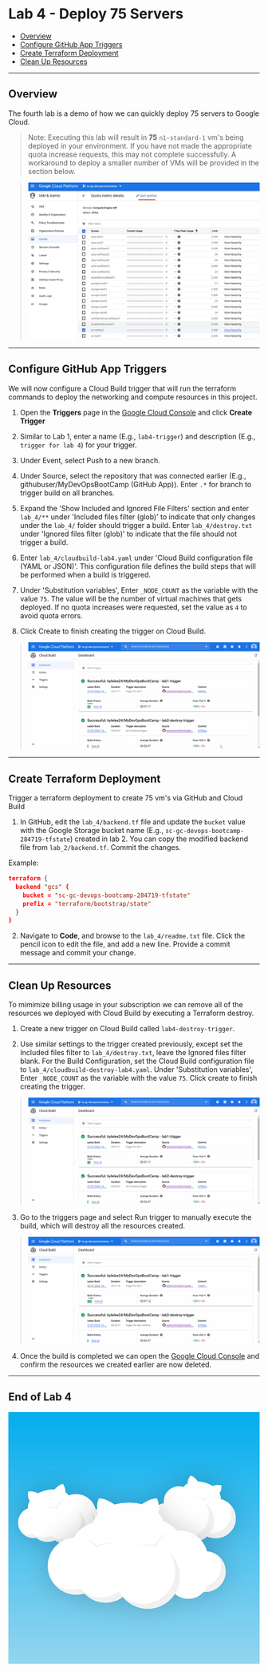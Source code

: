 # Lab 4 - Deploy 75 Servers

- [Overview](#Overview)
- [Configure GitHub App Triggers](#Configure-GitHub-App-Triggers)
- [Create Terraform Deployment](#Create-Terraform-Deployment)
- [Clean Up Resources](#Clean-Up-Resources)

---

## Overview

The fourth lab is a demo of how we can quickly deploy 75 servers to Google Cloud.

> Note: Executing this lab will result in **75** `n1-standard-1` vm's being deployed in your environment. If you have not made the appropriate quota increase requests, this may not complete successfully. A workaround to deploy a smaller number of VMs will be provided in the section below.

> ![lab_4_quota](images/lab_4_gcp_quota.jpg)

---

## Configure GitHub App Triggers

We will now configure a Cloud Build trigger that will run the terraform commands to deploy the networking and compute resources in this project.

1. Open the **Triggers** page in the [Google Cloud Console](https://console.cloud.google.com/) and click **Create Trigger**

2. Similar to Lab 1, enter a name (E.g., `lab4-trigger`) and description (E.g., `trigger for lab 4`) for your trigger.

3. Under Event, select Push to a new branch.

4. Under Source, select the repository that was connected earlier (E.g., githubuser/MyDevOpsBootCamp (GitHub App)). Enter `.*` for branch to trigger build on all branches.

5. Expand the 'Show Included and Ignored File Filters' section and enter `lab_4/**` under 'Included files filter (glob)' to indicate that only changes under the `lab_4/` folder should trigger a build. Enter `lab_4/destroy.txt` under 'Ignored files filter (glob)' to indicate that the file should not trigger a build.

6. Enter `lab_4/cloudbuild-lab4.yaml` under 'Cloud Build configuration file (YAML or JSON)'. This configuration file defines the build steps that will be performed when a build is triggered.

7. Under 'Substitution variables', Enter `_NODE_COUNT` as the variable with the value `75`. The value will be the number of virtual machines that gets deployed. If no quota increases were requested, set the value as `4` to avoid quota errors.

8. Click Create to finish creating the trigger on Cloud Build.

> ![lab4-cloud-build-create-trigger](images/lab4-cloud-build-create-trigger.gif)

---

## Create Terraform Deployment

Trigger a terraform deployment to create 75 vm's via GitHub and Cloud Build

1. In GitHub, edit the `lab_4/backend.tf` file and update the `bucket` value with the Google Storage bucket name (E.g., `sc-gc-devops-bootcamp-284719-tfstate`) created in lab 2. You can copy the modified backend file from `lab_2/backend.tf`. Commit the changes.

Example:

```json
terraform {
  backend "gcs" {
    bucket = "sc-gc-devops-bootcamp-284719-tfstate"
    prefix = "terraform/bootstrap/state"
  }
}
```

2. Navigate to **Code**, and browse to the `lab_4/readme.txt` file. Click the pencil icon to edit the file, and add a new line. Provide a commit message and commit your change.

---

## Clean Up Resources

To mimimize billing usage in your subscription we can remove all of the resources we deployed with Cloud Build by executing a Terraform destroy.

1. Create a new trigger on Cloud Build called `lab4-destroy-trigger`.

2. Use similar settings to the trigger created previously, except set the Included files filter to `lab_4/destroy.txt`, leave the Ignored files filter blank. For the Build Configuration, set the Cloud Build configuration file to `lab_4/cloudbuild-destroy-lab4.yaml`. Under 'Substitution variables', Enter `_NODE_COUNT` as the variable with the value `75`. Click create to finish creating the trigger.

> ![lab4-cloud-build-create-destroy-trigger](images/lab4-cloud-build-create-destroy-trigger.gif)

3. Go to the triggers page and select Run trigger to manually execute the build, which will destroy all the resources created.

> ![lab4-cloud-build-create-destroy-trigger-run](images/lab4-cloud-build-create-destroy-trigger-run.gif)

4. Once the build is completed we can open the [Google Cloud Console](https://console.cloud.google.com/) and confirm the resources we created earlier are now deleted.

---

## End of Lab 4

![cloudcat](images/cloudcat.jpg)